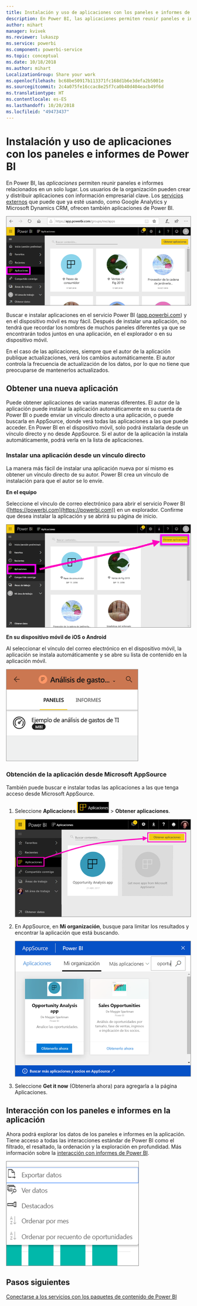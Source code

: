 ```yaml
---
title: Instalación y uso de aplicaciones con los paneles e informes de Power BI
description: En Power BI, las aplicaciones permiten reunir paneles e informes relacionados en un solo lugar.
author: mihart
manager: kvivek
ms.reviewer: lukaszp
ms.service: powerbi
ms.component: powerbi-service
ms.topic: conceptual
ms.date: 10/18/2018
ms.author: mihart
LocalizationGroup: Share your work
ms.openlocfilehash: bc68be50917b113371fc168d1b6e3defa2b5001e
ms.sourcegitcommit: 2c4a075fe16ccac8e25f7ca0b40d404eacb49f6d
ms.translationtype: HT
ms.contentlocale: es-ES
ms.lasthandoff: 10/20/2018
ms.locfileid: "49473437"
---
```

# <a name="install-and-use-apps-with-dashboards-and-reports-in-power-bi"></a>Instalación y uso de aplicaciones con los paneles e informes de Power BI
En Power BI, las *aplicaciones* permiten reunir paneles e informes relacionados en un solo lugar. Los usuarios de la organización pueden crear y distribuir aplicaciones con información empresarial clave. Los [servicios externos](end-user-connect-to-services.md) que puede que ya esté usando, como Google Analytics y Microsoft Dynamics CRM, ofrecen también aplicaciones de Power BI. 

![Aplicaciones de Power BI](./media/end-user-apps/power-bi-apps-navbar.png)

Buscar e instalar aplicaciones en el servicio Power BI ([app.powerbi.com](https:app.powerbi.com)) y en el dispositivo móvil es muy fácil. Después de instalar una aplicación, no tendrá que recordar los nombres de muchos paneles diferentes ya que se encontrarán todos juntos en una aplicación, en el explorador o en su dispositivo móvil.

En el caso de las aplicaciones, siempre que el autor de la aplicación publique actualizaciones, verá los cambios automáticamente. El autor controla la frecuencia de actualización de los datos, por lo que no tiene que preocuparse de mantenerlos actualizados. 

## <a name="get-a-new-app"></a>Obtener una nueva aplicación
Puede obtener aplicaciones de varias maneras diferentes. El autor de la aplicación puede instalar la aplicación automáticamente en su cuenta de Power BI o puede enviar un vínculo directo a una aplicación, o puede buscarla en AppSource, donde verá todas las aplicaciones a las que puede acceder. En Power BI en el dispositivo móvil, solo podrá instalarla desde un vínculo directo y no desde AppSource. Si el autor de la aplicación la instala automáticamente, podrá verla en la lista de aplicaciones.

### <a name="install-an-app-from-a-direct-link"></a>Instalar una aplicación desde un vínculo directo
La manera más fácil de instalar una aplicación nueva por sí mismo es obtener un vínculo directo de su autor. Power BI crea un vínculo de instalación para que el autor se lo envíe.

**En el equipo** 

Seleccione el vínculo de correo electrónico para abrir el servicio Power BI ([https://powerbi.com](https://powerbi.com)) en un explorador. Confirme que desea instalar la aplicación y se abrirá su página de inicio.

![Página de aterrizaje de la aplicación en el servicio Power BI](./media/end-user-apps/power-bi-get-app.png)

**En su dispositivo móvil de iOS o Android** 

Al seleccionar el vínculo del correo electrónico en el dispositivo móvil, la aplicación se instala automáticamente y se abre su lista de contenido en la aplicación móvil. 

![Lista de contenido de una aplicación del dispositivo móvil](./media/end-user-apps/power-bi-app-index-it-spend-360.png)

### <a name="get-the-app-from-microsoft-appsource"></a>Obtención de la aplicación desde Microsoft AppSource
También puede buscar e instalar todas las aplicaciones a las que tenga acceso desde Microsoft AppSource. 

1. Seleccione **Aplicaciones** ![en el panel de navegación de la izquierda](./media/end-user-apps/power-bi-apps-bar.png) > **Obtener aplicaciones**. 
   
     ![Icono de Obtener aplicaciones](./media/end-user-apps/power-bi-service-apps-get-apps-oppty.png)
2. En AppSource, en **Mi organización**, busque para limitar los resultados y encontrar la aplicación que está buscando.
   
     ![En AppSource en Mi organización](./media/end-user-apps/power-bi-appsource-my-org.png)
3. Seleccione **Get it now** (Obtenerla ahora) para agregarla a la página Aplicaciones. 

## <a name="interact-with-the-dashboards-and-reports-in-the-app"></a>Interacción con los paneles e informes en la aplicación
Ahora podrá explorar los datos de los paneles e informes en la aplicación. Tiene acceso a todas las interacciones estándar de Power BI como el filtrado, el resaltado, la ordenación y la exploración en profundidad. Más información sobre la [interacción con informes de Power BI](end-user-reading-view.md). 

![Exportar datos desde un objeto visual de Power BI](./media/end-user-apps/power-bi-service-export-data-visual.png)



## <a name="next-steps"></a>Pasos siguientes
[Conectarse a los servicios con los paquetes de contenido de Power BI](end-user-connect-to-services.md)


